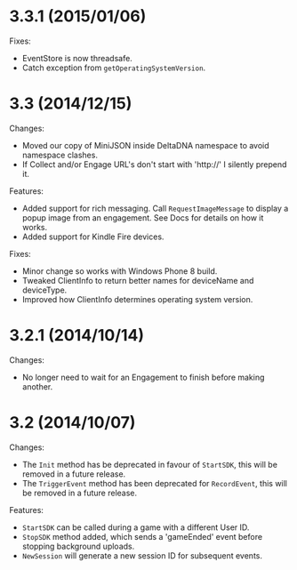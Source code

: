 3.3.1 (2015/01/06)
==================

Fixes:

* EventStore is now threadsafe.
* Catch exception from `getOperatingSystemVersion`.

3.3 (2014/12/15)
================

Changes:

* Moved our copy of MiniJSON inside DeltaDNA namespace to avoid namespace clashes.
* If Collect and/or Engage URL's don't start with 'http://' I silently prepend it.

Features:

* Added support for rich messaging.  Call `RequestImageMessage` to display a popup image from an engagement.  See Docs for details on how it works.
* Added support for Kindle Fire devices.

Fixes:

* Minor change so works with Windows Phone 8 build.
* Tweaked ClientInfo to return better names for deviceName and deviceType.
* Improved how ClientInfo determines operating system version.


3.2.1 (2014/10/14)
==================

Changes:

* No longer need to wait for an Engagement to finish before making another.

3.2 (2014/10/07)
================

Changes:

* The `Init` method has be deprecated in favour of `StartSDK`, this will be removed in a future release.
* The `TriggerEvent` method has been deprecated for `RecordEvent`, this will be removed in a future release.

Features:

* `StartSDK` can be called during a game with a different User ID.
* `StopSDK` method added, which sends a 'gameEnded' event before stopping background uploads.
* `NewSession` will generate a new session ID for subsequent events.
